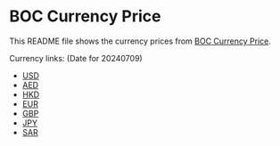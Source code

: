 # BOC Currency Price

This README file shows the currency prices from [BOC Currency Price](https://www.boc.cn/sourcedb/whpj/).

Currency links: (Date for 20240709)

- [USD](https://bocurrencyprice.techina.science/BOC_CURRENCY_PRICE/USD/20240709.json)
- [AED](https://bocurrencyprice.techina.science/BOC_CURRENCY_PRICE/AED/20240709.json)
- [HKD](https://bocurrencyprice.techina.science/BOC_CURRENCY_PRICE/HKD/20240709.json)
- [EUR](https://bocurrencyprice.techina.science/BOC_CURRENCY_PRICE/EUR/20240709.json)
- [GBP](https://bocurrencyprice.techina.science/BOC_CURRENCY_PRICE/GBP/20240709.json)
- [JPY](https://bocurrencyprice.techina.science/BOC_CURRENCY_PRICE/JPY/20240709.json)
- [SAR](https://bocurrencyprice.techina.science/BOC_CURRENCY_PRICE/SAR/20240709.json)
